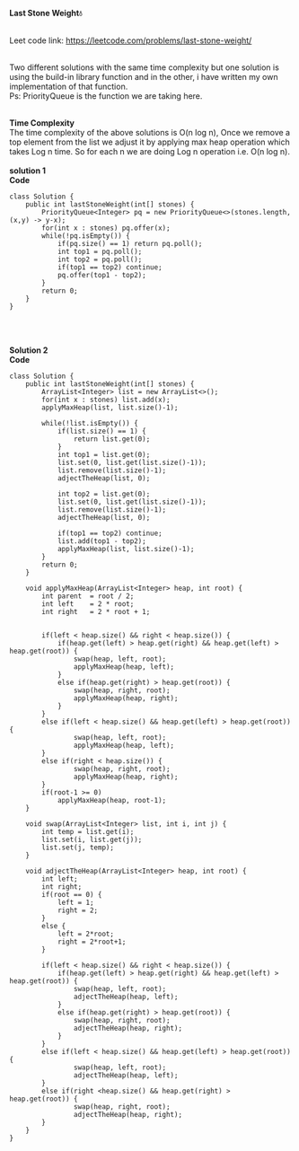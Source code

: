 **Last Stone Weight💧**<br><br>

Leet code link: https://leetcode.com/problems/last-stone-weight/ <br><br>

Two different solutions with the same time complexity but one solution is using the build-in library function and in the other, i have written my own implementation of that function. 
<br>
Ps: PriorityQueue is the function we are taking here. <br><br>

**Time Complexity**<br>
The time complexity of the above solutions is O(n log n), Once we remove a top element from the list we adjust it by applying max heap operation which takes Log n time. 
So for each n we are doing Log n operation i.e. O(n log n). 
<br><br>
**solution 1**<br>
**Code**<br>
```
class Solution {
    public int lastStoneWeight(int[] stones) {
        PriorityQueue<Integer> pq = new PriorityQueue<>(stones.length, (x,y) -> y-x);
        for(int x : stones) pq.offer(x);
        while(!pq.isEmpty()) {
            if(pq.size() == 1) return pq.poll();
            int top1 = pq.poll();
            int top2 = pq.poll();
            if(top1 == top2) continue;
            pq.offer(top1 - top2);
        }
        return 0;
    }
}
```
<br><br>

**Solution 2**<br>
**Code**<br>
```
class Solution {
    public int lastStoneWeight(int[] stones) {
        ArrayList<Integer> list = new ArrayList<>();
        for(int x : stones) list.add(x);
        applyMaxHeap(list, list.size()-1);
        
        while(!list.isEmpty()) {
            if(list.size() == 1) {
                return list.get(0);
            }
            int top1 = list.get(0);
            list.set(0, list.get(list.size()-1));
            list.remove(list.size()-1);
            adjectTheHeap(list, 0);
            
            int top2 = list.get(0);
            list.set(0, list.get(list.size()-1));
            list.remove(list.size()-1);
            adjectTheHeap(list, 0);
            
            if(top1 == top2) continue;
            list.add(top1 - top2);
            applyMaxHeap(list, list.size()-1);
        }
        return 0;
    }
    
    void applyMaxHeap(ArrayList<Integer> heap, int root) {
        int parent  = root / 2;
        int left    = 2 * root;
        int right   = 2 * root + 1;

    
        if(left < heap.size() && right < heap.size()) {
            if(heap.get(left) > heap.get(right) && heap.get(left) > heap.get(root)) {
                swap(heap, left, root);
                applyMaxHeap(heap, left);
            } 
            else if(heap.get(right) > heap.get(root)) {
                swap(heap, right, root);
                applyMaxHeap(heap, right);
            }
        }
        else if(left < heap.size() && heap.get(left) > heap.get(root)) {
                swap(heap, left, root);
                applyMaxHeap(heap, left);
        }
        else if(right < heap.size()) {
                swap(heap, right, root);
                applyMaxHeap(heap, right);
        }
        if(root-1 >= 0)
            applyMaxHeap(heap, root-1);
    }
    
    void swap(ArrayList<Integer> list, int i, int j) {
        int temp = list.get(i);
        list.set(i, list.get(j));
        list.set(j, temp);
    }
    
    void adjectTheHeap(ArrayList<Integer> heap, int root) {
        int left;
        int right;
        if(root == 0) {
            left = 1;
            right = 2;
        }
        else {
            left = 2*root;
            right = 2*root+1;
        }
        
        if(left < heap.size() && right < heap.size()) {
            if(heap.get(left) > heap.get(right) && heap.get(left) > heap.get(root)) {
                swap(heap, left, root);
                adjectTheHeap(heap, left);
            }
            else if(heap.get(right) > heap.get(root)) {
                swap(heap, right, root);
                adjectTheHeap(heap, right);
            }
        }
        else if(left < heap.size() && heap.get(left) > heap.get(root)) {
                swap(heap, left, root);
                adjectTheHeap(heap, left);
        }
        else if(right <heap.size() && heap.get(right) > heap.get(root)) {
                swap(heap, right, root);
                adjectTheHeap(heap, right);
        }
    }
}
```
